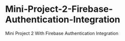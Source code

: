 # Mini-Project-2-Firebase-Authentication-Integration
Mini Project 2 With Firebase Authentication Integration
